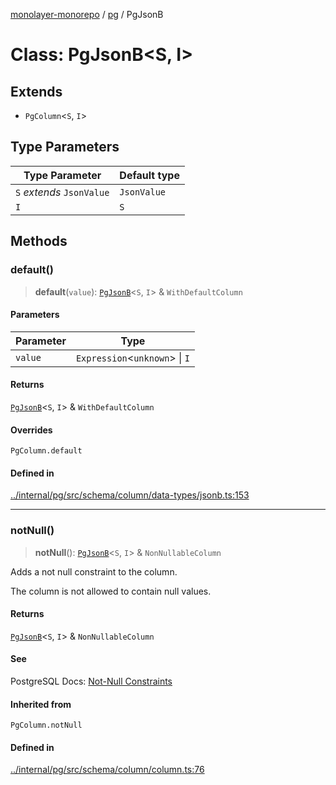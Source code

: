 [monolayer-monorepo](../../index.md) / [pg](../index.md) / PgJsonB

# Class: PgJsonB\<S, I\>

## Extends

- `PgColumn`\<`S`, `I`\>

## Type Parameters

| Type Parameter | Default type |
| ------ | ------ |
| `S` *extends* `JsonValue` | `JsonValue` |
| `I` | `S` |

## Methods

### default()

> **default**(`value`): [`PgJsonB`](PgJsonB.md)\<`S`, `I`\> & `WithDefaultColumn`

#### Parameters

| Parameter | Type |
| ------ | ------ |
| `value` | `Expression`\<`unknown`\> \| `I` |

#### Returns

[`PgJsonB`](PgJsonB.md)\<`S`, `I`\> & `WithDefaultColumn`

#### Overrides

`PgColumn.default`

#### Defined in

[../internal/pg/src/schema/column/data-types/jsonb.ts:153](https://github.com/dunkelbraun/monolayer/blob/6bdf3be3c6969418f99f4a76945aeb545cab66bd/internal/pg/src/schema/column/data-types/jsonb.ts#L153)

***

### notNull()

> **notNull**(): [`PgJsonB`](PgJsonB.md)\<`S`, `I`\> & `NonNullableColumn`

Adds a not null constraint to the column.

The column is not allowed to contain null values.

#### Returns

[`PgJsonB`](PgJsonB.md)\<`S`, `I`\> & `NonNullableColumn`

#### See

PostgreSQL Docs: [Not-Null Constraints](https://www.postgresql.org/docs/current/ddl-constraints.html#DDL-CONSTRAINTS-NOT-NULL)

#### Inherited from

`PgColumn.notNull`

#### Defined in

[../internal/pg/src/schema/column/column.ts:76](https://github.com/dunkelbraun/monolayer/blob/6bdf3be3c6969418f99f4a76945aeb545cab66bd/internal/pg/src/schema/column/column.ts#L76)
